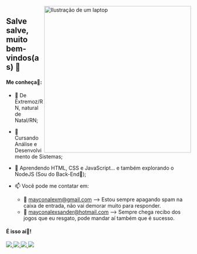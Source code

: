 <img src="https://raw.githubusercontent.com/MicaelliMedeiros/micaellimedeiros/master/image/computer-illustration.png" min-width="400px" max-width="400px" width="400px" align="right" alt="Ilustração de um laptop">

## Salve salve, muito bem-vindos(as) 👋

#### Me conheça👐:

- 🎯 De Extremoz/RN, natural de Natal/RN;

- 🎯 Cursando Análise e Desenvolvimento de Sistemas;

- 🎯 Aprendendo HTML, CSS e JavaScript... e também explorando o NodeJS (Sou do Back-End💪);

- 📫 Você pode me contatar em:
    - 📩 mayconalexm@gmail.com        --> Estou sempre apagando spam na caixa de entrada, não vai demorar muito para responder.
    - 📩 mayconalexsander@hotmail.com --> Sempre chega recibo dos jogos que eu resgato, pode mandar aí também que é sucesso.

#### É isso aí👋!

<p align="left">
  <a href="https://www.instagram.com/maico_alek" target="_blank" alt="Instagram">
    <img src="https://img.shields.io/badge/-Instagram-1C1C1C?style=for-the-badge&logo=Instagram&logoColor=FF00FF"/>
  </a>
  
  <a href="https://twitter.com/mayconalek" target="_blank" alt="Twitter">
    <img src="https://img.shields.io/badge/-Twitter-1C1C1C?style=for-the-badge&logo=Twitter&logoColor=1293D2"/>
  </a>
    
  <a href="https://www.linkedin.com/in/mayconalexsander" target="_blank" alt="LinkedIn">
    <img src="https://img.shields.io/badge/-Linkedin-1C1C1C?style=for-the-badge&logo=Linkedin&logoColor=1DA1F2"/>
  </a>
    
  <a href="https://codepen.io/mayconalexsander" target="_blank" alt="Codepen">
    <img src="https://img.shields.io/badge/-Codepen-1C1C1C?style=for-the-badge&logo=Codepen&logoColor=FFFFFF"/>
  </a>
</p>
